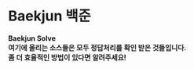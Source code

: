 # Baekjun 백준  
**Baekjun Solve**  
**여기에 올리는 소스들은 모두 정답처리를 확인 받은 것들입니다.**  
**좀 더 효율적인 방법이 있다면 알려주세요!**  
